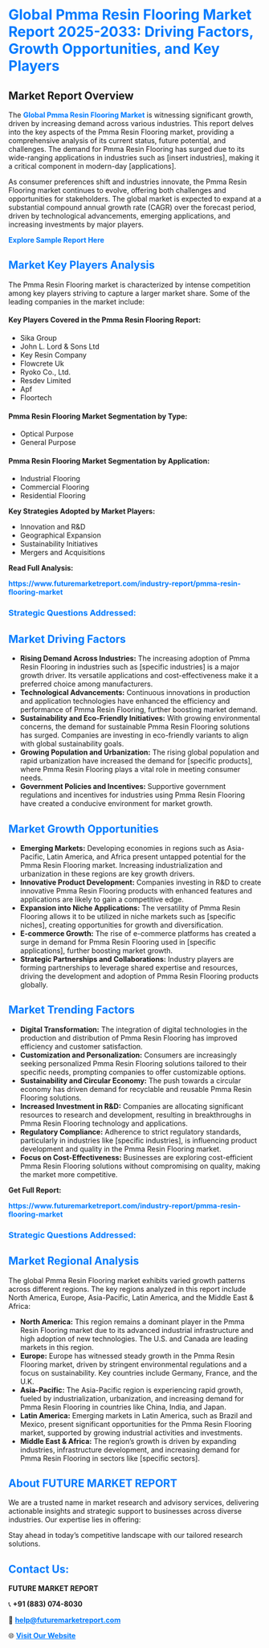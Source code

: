 <h1 style="color: #007BFF;">Global Pmma Resin Flooring Market Report 2025-2033: Driving Factors, Growth Opportunities, and Key Players</h1>

<section id="overview">
<h2>Market Report Overview</h2>
<p>The <a href="https://www.futuremarketreport.com/industry-report/pmma-resin-flooring-market" style="color: #007BFF; text-decoration: none;"><strong>Global Pmma Resin Flooring Market</strong></a> is witnessing significant growth, driven by increasing demand across various industries. This report delves into the key aspects of the Pmma Resin Flooring market, providing a comprehensive analysis of its current status, future potential, and challenges. The demand for Pmma Resin Flooring has surged due to its wide-ranging applications in industries such as [insert industries], making it a critical component in modern-day [applications].</p>
<p>As consumer preferences shift and industries innovate, the Pmma Resin Flooring market continues to evolve, offering both challenges and opportunities for stakeholders. The global market is expected to expand at a substantial compound annual growth rate (CAGR) over the forecast period, driven by technological advancements, emerging applications, and increasing investments by major players.</p>
</section>

<section id="overview">
<p><a href="https://www.futuremarketreport.com/request-sample/reportId=29473" style="color: #007BFF; text-decoration: none;"><strong>Explore Sample Report Here</strong></a></p>
</section>

<section id="key-players">
<h2 style="color: #007BFF;">Market Key Players Analysis</h2>
<p>The Pmma Resin Flooring market is characterized by intense competition among key players striving to capture a larger market share. Some of the leading companies in the market include:</p>
<h4>Key Players Covered in the Pmma Resin Flooring Report:</h4>
<ul><li>Sika Group</li><li>John L. Lord &amp; Sons Ltd</li><li>Key Resin Company</li><li>Flowcrete Uk</li><li>Ryoko Co., Ltd.</li><li>Resdev Limited</li><li>Apf</li><li>Floortech</li></ul>
<h4>Pmma Resin Flooring Market Segmentation by Type:</h4>
<ul><li>Optical Purpose</li><li>General Purpose</li></ul>

<h4>Pmma Resin Flooring Market Segmentation by Application:</h4>
<ul><li>Industrial Flooring</li><li>Commercial Flooring</li><li>Residential Flooring</li></ul>
<p><strong>Key Strategies Adopted by Market Players:</strong></p>
<ul>
<li>Innovation and R&D</li>
<li>Geographical Expansion</li>
<li>Sustainability Initiatives</li>
<li>Mergers and Acquisitions</li>
</ul>
</section>

<section>
<p><strong>Read Full Analysis: </strong></p><a href="https://www.futuremarketreport.com/industry-report/pmma-resin-flooring-market" style="color: #007BFF; text-decoration: none;"><strong>https://www.futuremarketreport.com/industry-report/pmma-resin-flooring-market</strong></a>
<h3 style="color: #007BFF;">Strategic Questions Addressed:</h3>
</section>

<section id="driving-factors">
<h2 style="color: #007BFF;">Market Driving Factors</h2>
<ul>
<li><strong>Rising Demand Across Industries:</strong> The increasing adoption of Pmma Resin Flooring in industries such as [specific industries] is a major growth driver. Its versatile applications and cost-effectiveness make it a preferred choice among manufacturers.</li>
<li><strong>Technological Advancements:</strong> Continuous innovations in production and application technologies have enhanced the efficiency and performance of Pmma Resin Flooring, further boosting market demand.</li>
<li><strong>Sustainability and Eco-Friendly Initiatives:</strong> With growing environmental concerns, the demand for sustainable Pmma Resin Flooring solutions has surged. Companies are investing in eco-friendly variants to align with global sustainability goals.</li>
<li><strong>Growing Population and Urbanization:</strong> The rising global population and rapid urbanization have increased the demand for [specific products], where Pmma Resin Flooring plays a vital role in meeting consumer needs.</li>
<li><strong>Government Policies and Incentives:</strong> Supportive government regulations and incentives for industries using Pmma Resin Flooring have created a conducive environment for market growth.</li>
</ul>
</section>

<section id="growth-opportunities">
<h2 style="color: #007BFF;">Market Growth Opportunities</h2>
<ul>
<li><strong>Emerging Markets:</strong> Developing economies in regions such as Asia-Pacific, Latin America, and Africa present untapped potential for the Pmma Resin Flooring market. Increasing industrialization and urbanization in these regions are key growth drivers.</li>
<li><strong>Innovative Product Development:</strong> Companies investing in R&D to create innovative Pmma Resin Flooring products with enhanced features and applications are likely to gain a competitive edge.</li>
<li><strong>Expansion into Niche Applications:</strong> The versatility of Pmma Resin Flooring allows it to be utilized in niche markets such as [specific niches], creating opportunities for growth and diversification.</li>
<li><strong>E-commerce Growth:</strong> The rise of e-commerce platforms has created a surge in demand for Pmma Resin Flooring used in [specific applications], further boosting market growth.</li>
<li><strong>Strategic Partnerships and Collaborations:</strong> Industry players are forming partnerships to leverage shared expertise and resources, driving the development and adoption of Pmma Resin Flooring products globally.</li>
</ul>
</section>

<section id="trending-factors">
<h2 style="color: #007BFF;">Market Trending Factors</h2>
<ul>
<li><strong>Digital Transformation:</strong> The integration of digital technologies in the production and distribution of Pmma Resin Flooring has improved efficiency and customer satisfaction.</li>
<li><strong>Customization and Personalization:</strong> Consumers are increasingly seeking personalized Pmma Resin Flooring solutions tailored to their specific needs, prompting companies to offer customizable options.</li>
<li><strong>Sustainability and Circular Economy:</strong> The push towards a circular economy has driven demand for recyclable and reusable Pmma Resin Flooring solutions.</li>
<li><strong>Increased Investment in R&D:</strong> Companies are allocating significant resources to research and development, resulting in breakthroughs in Pmma Resin Flooring technology and applications.</li>
<li><strong>Regulatory Compliance:</strong> Adherence to strict regulatory standards, particularly in industries like [specific industries], is influencing product development and quality in the Pmma Resin Flooring market.</li>
<li><strong>Focus on Cost-Effectiveness:</strong> Businesses are exploring cost-efficient Pmma Resin Flooring solutions without compromising on quality, making the market more competitive.</li>
</ul>
</section>

<section>
<p><strong>Get Full Report: </strong></p><a href="https://www.futuremarketreport.com/industry-report/pmma-resin-flooring-market" style="color: #007BFF; text-decoration: none;"><strong>https://www.futuremarketreport.com/industry-report/pmma-resin-flooring-market</strong></a>
<h3 style="color: #007BFF;">Strategic Questions Addressed:</h3>
</section>


<section id="regional-analysis">
<h2 style="color: #007BFF;">Market Regional Analysis</h2>
<p>The global Pmma Resin Flooring market exhibits varied growth patterns across different regions. The key regions analyzed in this report include North America, Europe, Asia-Pacific, Latin America, and the Middle East & Africa:</p>
<ul>
<li><strong>North America:</strong> This region remains a dominant player in the Pmma Resin Flooring market due to its advanced industrial infrastructure and high adoption of new technologies. The U.S. and Canada are leading markets in this region.</li>
<li><strong>Europe:</strong> Europe has witnessed steady growth in the Pmma Resin Flooring market, driven by stringent environmental regulations and a focus on sustainability. Key countries include Germany, France, and the U.K.</li>
<li><strong>Asia-Pacific:</strong> The Asia-Pacific region is experiencing rapid growth, fueled by industrialization, urbanization, and increasing demand for Pmma Resin Flooring in countries like China, India, and Japan.</li>
<li><strong>Latin America:</strong> Emerging markets in Latin America, such as Brazil and Mexico, present significant opportunities for the Pmma Resin Flooring market, supported by growing industrial activities and investments.</li>
<li><strong>Middle East & Africa:</strong> The region’s growth is driven by expanding industries, infrastructure development, and increasing demand for Pmma Resin Flooring in sectors like [specific sectors].</li>
</ul>
</section>

<footer>
<h2 style="color: #007BFF;">About FUTURE MARKET REPORT</h2>
<p>We are a trusted name in market research and advisory services, delivering actionable insights and strategic support to businesses across diverse industries. Our expertise lies in offering:</p>

<p>Stay ahead in today’s competitive landscape with our tailored research solutions.</p>

<h2 style="color: #007BFF;">Contact Us:</h2>
<p><strong>FUTURE MARKET REPORT</strong></p>
<p>📞 <strong>+91 (883) 074-8030</strong></p>
<p>📧 <strong><a href="mailto:help@futuremarketreport.com" style="color: #007BFF;">help@futuremarketreport.com</a></strong></p>
<p>🌐 <strong><a href="https://www.futuremarketreport.com/" style="color: #007BFF;">Visit Our Website</a></strong></p>
</footer>